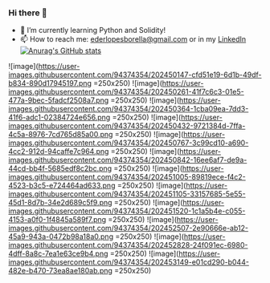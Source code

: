 ### Hi there 👋

- 🌱 I’m currently learning Python and Solidity!
- 📫 How to reach me: ederlopesborella@gmail.com or in my <a href="https://www.linkedin.com/in/eder-borella">LinkedIn</a>
[![Anurag's GitHub stats](https://github-readme-stats.vercel.app/api?username=EderBorella)](https://github.com/anuraghazra/github-readme-stats)

![image](https://user-images.githubusercontent.com/94374354/202450147-cfd51e19-6d1b-49df-b834-890d17945197.png =250x250)
![image](https://user-images.githubusercontent.com/94374354/202450261-41f7c6c3-01e5-477a-9bec-5fadcf2508a7.png =250x250)
![image](https://user-images.githubusercontent.com/94374354/202450364-1cba09ea-7dd3-41f6-adc1-02384724e656.png =250x250)
![image](https://user-images.githubusercontent.com/94374354/202450432-9721384d-7ffa-4c5a-8976-7cd765d85a00.png =250x250)
![image](https://user-images.githubusercontent.com/94374354/202450767-3c99cd10-a690-4cc2-912d-94caffe7c964.png =250x250)
![image](https://user-images.githubusercontent.com/94374354/202450842-16ee6af7-de9a-44cd-bb4f-5685edf8c2bc.png =250x250)
![image](https://user-images.githubusercontent.com/94374354/202451005-89819ece-f4c2-4523-b3c5-e724464ad633.png =250x250)
![image](https://user-images.githubusercontent.com/94374354/202451105-33157685-5e55-45d1-8d7b-34e2d689c5f9.png =250x250)
![image](https://user-images.githubusercontent.com/94374354/202451520-1c1a5b4e-c055-4153-a0f0-1f4845a589f7.png =250x250)
![image](https://user-images.githubusercontent.com/94374354/202452507-2e90666e-ab12-45a9-943a-0472b98a18a0.png =250x250)
![image](https://user-images.githubusercontent.com/94374354/202452828-24f091ec-6980-4dff-8a8c-7ea1e63ce9b4.png =250x250)
![image](https://user-images.githubusercontent.com/94374354/202453149-e01cd290-b044-482e-b470-73ea8ae180ab.png =250x250)

<!--

- 🔭 I’m currently working on ...
- 🌱 I’m currently learning ...
- 👯 I’m looking to collaborate on ...
- 🤔 I’m looking for help with ...
- 💬 Ask me about ...
- 📫 How to reach me: ...
- 😄 Pronouns: ...
- ⚡ Fun fact: ...
-->
